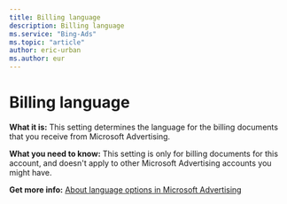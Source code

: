 ```yaml
---
title: Billing language
description: Billing language
ms.service: "Bing-Ads"
ms.topic: "article"
author: eric-urban
ms.author: eur
---
```


# Billing language

**What it is:** This setting determines the language for the billing documents that you receive from Microsoft Advertising.

**What you need to know:**     This setting is only for billing documents for this account, and doesn't apply to other Microsoft Advertising accounts you might have.

**Get more info:** 	[About language options in Microsoft Advertising](../hlp_BA_CONC_AboutLanguageOptions.md)


